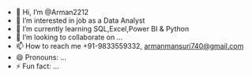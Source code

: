 - 👋 Hi, I’m @Arman2212
- 👀 I’m interested in job as a Data Analyst
- 🌱 I’m currently learning SQL,Excel,Power BI & Python
- 💞️ I’m looking to collaborate on ...
- 📫 How to reach me +91-9833559332, armanmansuri740@gmail.com
- 😄 Pronouns: ...
- ⚡ Fun fact: ...

<!---
Arman0106/Arman0106 is a ✨ special ✨ repository because its `README.md` (this file) appears on your GitHub profile.
You can click the Preview link to take a look at your changes.
--->
